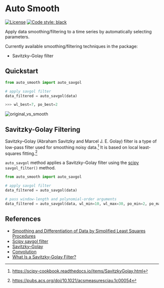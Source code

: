 # Auto Smooth

[![License](https://img.shields.io/github/license/kaymal/auto-smooth)](https://github.com/kaymal/auto-smooth/blob/main/LICENSE)
[![Code style: black](https://img.shields.io/badge/code%20style-black-000000.svg)](https://github.com/psf/black)

Apply data smoothing/filtering to a time series by automatically selecting parameters.

Currently available smoothing/filtering techniques in the package:
- Savitzky–Golay filter 

## Quickstart

```python
from auto_smooth import auto_savgol

# apply savgol filter
data_filtered = auto_savgol(data)

>>> wl_best=7, po_best=2
```

![original_vs_smooth](docs/images/original_vs_smooth.png)

## Savitzky-Golay Filtering

Savitzky–Golay (Abraham Savitzky and Marcel J. E. Golay) filter is a type of low-pass filter used for smoothing noisy data.[^1] It is based on local least-squares fitting.[^2]

`auto_savgol` method applies a Savitzky–Golay filter using the [scipy](https://docs.scipy.org/doc/scipy/reference/generated/scipy.signal.savgol_filter.html) `savgol_filter()` method.


```python
from auto_smooth import auto_savgol

# apply savgol filter
data_filtered = auto_savgol(data)

# pass window-length and polynomial-order arguments
data_filtered = auto_savgol(data, wl_min=10, wl_max=30, po_min=2, po_max=10)
```

## References

[^1]: https://scipy-cookbook.readthedocs.io/items/SavitzkyGolay.html
[^2]: https://pubs.acs.org/doi/10.1021/acsmeasuresciau.1c00054
- [Smoothing and Differentiation of Data by Simplified Least Squares Procedures](https://agora.cs.wcu.edu/~huffman/figures/sgpaper1964.pdf)
- [Scipy savgol filter](https://docs.scipy.org/doc/scipy/reference/generated/scipy.signal.savgol_filter.html)
- [Savitzky–Golay](https://en.wikipedia.org/wiki/Savitzky–Golay_filter)
- [Convolution](https://en.wikipedia.org/wiki/Convolution)
- [What Is a Savitzky-Golay Filter?](https://inst.eecs.berkeley.edu/~ee123/sp18/docs/SGFilter.pdf)
